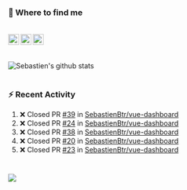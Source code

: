 
<h1></h1>

### :speech_balloon: Where to find me

</br>
<a href="https://twitter.com/seb_bouttier">
  <img align="left" width="22px" src="https://cdn.jsdelivr.net/npm/simple-icons@v3/icons/twitter.svg" />
</a>
<a href="https://www.linkedin.com/in/sebastien-bouttier">
  <img align="left" width="22px" src="https://cdn.jsdelivr.net/npm/simple-icons@v3/icons/linkedin.svg" />
</a>
<a href="https://sebastien-bouttier.medium.com/">
  <img align="left" width="22px" src="https://cdn.jsdelivr.net/npm/simple-icons@v3/icons/medium.svg" />
</a>
</br>

<h1></h1>

![Sebastien's github stats](https://github-readme-stats.vercel.app/api?username=sebastienBtr&show_icons=true&title_color=24292e&icon_color=40c463&text_color=24292e&bg_color=fff&count_private=true)

<h1></h1>

### :zap: Recent Activity

<!--START_SECTION:activity-->
1. ❌ Closed PR [#39](https://github.com/SebastienBtr/vue-dashboard/pull/39) in [SebastienBtr/vue-dashboard](https://github.com/SebastienBtr/vue-dashboard)
2. ❌ Closed PR [#24](https://github.com/SebastienBtr/vue-dashboard/pull/24) in [SebastienBtr/vue-dashboard](https://github.com/SebastienBtr/vue-dashboard)
3. ❌ Closed PR [#38](https://github.com/SebastienBtr/vue-dashboard/pull/38) in [SebastienBtr/vue-dashboard](https://github.com/SebastienBtr/vue-dashboard)
4. ❌ Closed PR [#20](https://github.com/SebastienBtr/vue-dashboard/pull/20) in [SebastienBtr/vue-dashboard](https://github.com/SebastienBtr/vue-dashboard)
5. ❌ Closed PR [#23](https://github.com/SebastienBtr/vue-dashboard/pull/23) in [SebastienBtr/vue-dashboard](https://github.com/SebastienBtr/vue-dashboard)
<!--END_SECTION:activity-->

<h1></h1>

![](https://komarev.com/ghpvc/?username=sebastienBtr)
